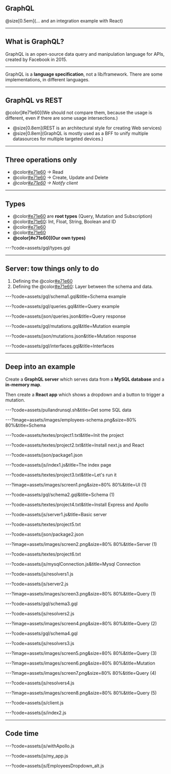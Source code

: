 
## GraphQL

@size[0.5em](... and an integration example with React)

---

## What is GraphQL?

GraphQL is an open-source data query and manipulation language for APIs, created by Facebook in 2015.

---

GraphQL is a **language specification**, not a lib/framework. There are some implementations, in different languages.

---

## GraphQL vs REST

@color[#e71e60](We should not compare them, because the usage is different, even if there are some usage intersections.)

* @size[0.8em](REST is an architectural style for creating Web services)
* @size[0.8em](GraphQL is mostly used as a BFF to unify multiple datasources for multiple targeted devices.)

---

## Three operations only

* @color[#e71e60](Query) -> Read
* @color[#e71e60](Mutation) -> Create, Update and Delete
* _@color[#e71e60](Subscription) -> Notify client_

---

## Types

* @color[#e71e60](Operations) are **root types** (Query, Mutation and Subscription)
* @color[#e71e60](Scalars): Int, Float, String, Boolean and ID
* @color[#e71e60](Enumerations)
* @color[#e71e60](Lists)
* **@color[#e71e60](Our own types)**

---?code=assets/gql/types.gql

---

## Server: tow things only to do

1. Defining the @color[#e71e60](schema)
2. Defining the @color[#e71e60](resolvers): Layer between the schema and data.

---?code=assets/gql/schema1.gql&title=Schema example

---?code=assets/gql/queries.gql&title=Query example

---?code=assets/json/queries.json&title=Query response

---?code=assets/gql/mutations.gql&title=Mutation example

---?code=assets/json/mutations.json&title=Mutation response

---?code=assets/gql/interfaces.gql&title=Interfaces

---

## Deep into an example

Create a **GraphQL server** which serves data from a **MySQL database** and a **in-memory map**.

Then create a **React app** which shows a dropdown and a button to trigger a mutation.

---?code=assets/pullandrunsql.sh&title=Get some SQL data

---?image=assets/images/employees-schema.png&size=80% 80%&title=Schema

---?code=assets/textes/project1.txt&title=Init the project

---?code=assets/textes/project2.txt&title=Install next.js and React

---?code=assets/json/package1.json

---?code=assets/js/index1.js&title=The index page

---?code=assets/textes/project3.txt&title=Let's run it

---?image=assets/images/screen1.png&size=80% 80%&title=UI (1)

---?code=assets/gql/schema2.gql&title=Schema (1)

---?code=assets/textes/project4.txt&title=Install Express and Apollo

---?code=assets/js/server1.js&title=Basic server

---?code=assets/textes/project5.txt

---?code=assets/json/package2.json

---?image=assets/images/screen2.png&size=80% 80%&title=Server (1)

---?code=assets/textes/project6.txt

---?code=assets/js/mysqlConnection.js&title=Mysql Connection

---?code=assets/js/resolvers1.js

---?code=assets/js/server2.js

---?image=assets/images/screen3.png&size=80% 80%&title=Query (1)

---?code=assets/gql/schema3.gql

---?code=assets/js/resolvers2.js

---?image=assets/images/screen4.png&size=80% 80%&title=Query (2)

---?code=assets/gql/schema4.gql

---?code=assets/js/resolvers3.js

---?image=assets/images/screen5.png&size=80% 80%&title=Query (3)

---?image=assets/images/screen6.png&size=80% 80%&title=Mutation

---?image=assets/images/screen7.png&size=80% 80%&title=Query (4)

---?code=assets/js/resolvers4.js

---?image=assets/images/screen8.png&size=80% 80%&title=Query (5)

---?code=assets/js/client.js

---?code=assets/js/index2.js

---

## Code time

---?code=assets/js/withApollo.js

---?code=assets/js/my_app.js

---?code=assets/js/EmployeesDropdown_alt.js
